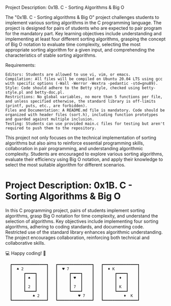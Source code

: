 Project Description: 0x1B. C - Sorting Algorithms & Big O

The "0x1B. C - Sorting algorithms & Big O" project challenges students to implement various sorting algorithms in the C programming language. The project is designed for pairs of students who are expected to pair program for the mandatory part. Key learning objectives include understanding and implementing at least four different sorting algorithms, grasping the concept of Big O notation to evaluate time complexity, selecting the most appropriate sorting algorithm for a given input, and comprehending the characteristics of stable sorting algorithms.

Requirements:

    Editors: Students are allowed to use vi, vim, or emacs.
    Compilation: All files will be compiled on Ubuntu 20.04 LTS using gcc with specific options (-Wall -Werror -Wextra -pedantic -std=gnu89).
    Style: Code should adhere to the Betty style, checked using betty-style.pl and betty-doc.pl.
    Restrictions: No global variables, no more than 5 functions per file, and unless specified otherwise, the standard library is off-limits (printf, puts, etc., are forbidden).
    Files and Documentation: A README.md file is mandatory. Code should be organized with header files (sort.h), including function prototypes and guarded against multiple inclusion.
    Testing: Students can use provided main.c files for testing but aren't required to push them to the repository.

This project not only focuses on the technical implementation of sorting algorithms but also aims to reinforce essential programming skills, collaboration in pair programming, and understanding algorithmic complexity. Students are encouraged to explore various sorting algorithms, evaluate their efficiency using Big O notation, and apply their knowledge to select the most suitable algorithm for different scenarios.




# Project Description: 0x1B. C - Sorting Algorithms & Big O

In this C programming project, pairs of students implement sorting algorithms, grasp Big O notation for time complexity, and understand the selection of algorithms. Key objectives include implementing four sorting algorithms, adhering to coding standards, and documenting code. Restricted use of the standard library enhances algorithmic understanding. The project encourages collaboration, reinforcing both technical and collaborative skills.

:computer: Happy coding! :rocket:

```plaintext
  ┏━━━━━━━━━━━━━━━┓   ┏━━━━━━━━━━━━━━━┓   ┏━━━━━━━━━━━━━━━┓
  ┃  ♠ 2          ┃   ┃  ♥ 7          ┃   ┃  ♦ K          ┃
  ┃     ┏━━━━┓    ┃   ┃     ┏━━━━┓    ┃   ┃     ┏━━━━┓    ┃
  ┃     ┃ ♠  ┃    ┃   ┃     ┃ ♥  ┃    ┃   ┃     ┃ ♦  ┃    ┃
  ┃     ┃    ┃    ┃   ┃     ┃    ┃    ┃   ┃     ┃    ┃    ┃
  ┃     ┃ 2  ┃    ┃   ┃     ┃ 7  ┃    ┃   ┃     ┃ K  ┃    ┃
  ┃     ┗━━━━┛    ┃   ┃     ┗━━━━┛    ┃   ┃     ┗━━━━┛    ┃
  ┃         ♠ 2   ┃   ┃         ♥ 7   ┃   ┃         ♦  K  ┃
  ┗━━━━━━━━━━━━━━━┛   ┗━━━━━━━━━━━━━━━┛   ┗━━━━━━━━━━━━━━━┛



